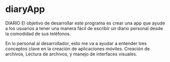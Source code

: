 # diaryApp
DIARIO 
El objetivo de desarrollar este programa es crear una app que ayude a los usuarios a tener una manera fácil de escribir un diario personal desde la comodidad de sus teléfonos.

En lo personal al desarrollador, esto me va a ayudar a entender tres conceptos clave en la creación de aplicaciones móviles. Creación de archivos, Lectura de archivos, y manejo de interfaces visuales.
